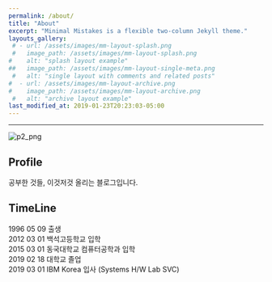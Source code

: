 ```yaml
---
permalink: /about/
title: "About"
excerpt: "Minimal Mistakes is a flexible two-column Jekyll theme."
layouts_gallery:
 # - url: /assets/images/mm-layout-splash.png
 #   image_path: /assets/images/mm-layout-splash.png
#    alt: "splash layout example"
##   image_path: /assets/images/mm-layout-single-meta.png
 #   alt: "single layout with comments and related posts"
#  - url: /assets/images/mm-layout-archive.png
#    image_path: /assets/images/mm-layout-archive.png
 #   alt: "archive layout example"
last_modified_at: 2019-01-23T20:23:03-05:00
---
```


----
![p2_png](https://user-images.githubusercontent.com/15958325/54878211-cd575d00-4e6c-11e9-94d2-b58ae9476aef.png)

## Profile
공부한 것들, 이것저것 올리는 블로그입니다.  

## TimeLine
1996 05 09 출생  
2012 03 01 백석고등학교 입학  
2015 03 01 동국대학교 컴퓨터공학과 입학  
2019 02 18 대학교 졸업  
2019 03 01 IBM Korea 입사 (Systems H/W Lab SVC)  


